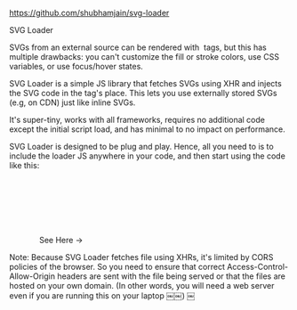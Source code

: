 
https://github.com/shubhamjain/svg-loader

SVG Loader

SVGs from an external source can be rendered with <img> tags, but this has multiple drawbacks: you can't customize the fill or stroke colors, use CSS variables, or use focus/hover states.

SVG Loader is a simple JS library that fetches SVGs using XHR and injects the SVG code in the tag's place. This lets you use externally stored SVGs (e.g, on CDN) just like inline SVGs.

It's super-tiny, works with all frameworks, requires no additional code except the initial script load, and has minimal to no impact on performance.

SVG Loader is designed to be plug and play. Hence, all you need to is to include the loader JS anywhere in your code, and then start using the code like this:

<!-- 
    Include this script anywhere in your code, preferably <HEAD> so
    icons can be fetched faster.
-->
<script type="text/javascript" src="svg-loader.min.js" async></script>

<!-- Use an external SVG -->
<svg
  data-src="https://unpkg.com/@mdi/svg@5.9.55/svg/star.svg"
  width="50"
  height="50"
  fill="red"></svg>
<svg
  data-src="https://unpkg.com/@mdi/svg@5.9.55/svg/heart.svg"
  width="50"
  height="50"
  fill="red"></svg>

<svg
  data-src="https://unpkg.com/@mdi/svg@5.9.55/svg/cog.svg"
  width="50"
  height="50"
  fill="currentColor"
  style="color: purple;"></svg>
See Here →

Note: Because SVG Loader fetches file using XHRs, it's limited by CORS policies of the browser. So you need to ensure that correct Access-Control-Allow-Origin headers are sent with the file being served or that the files are hosted on your own domain.
(In other words, you will need a web server even if you are running this on your laptop ￼￼) ￼
